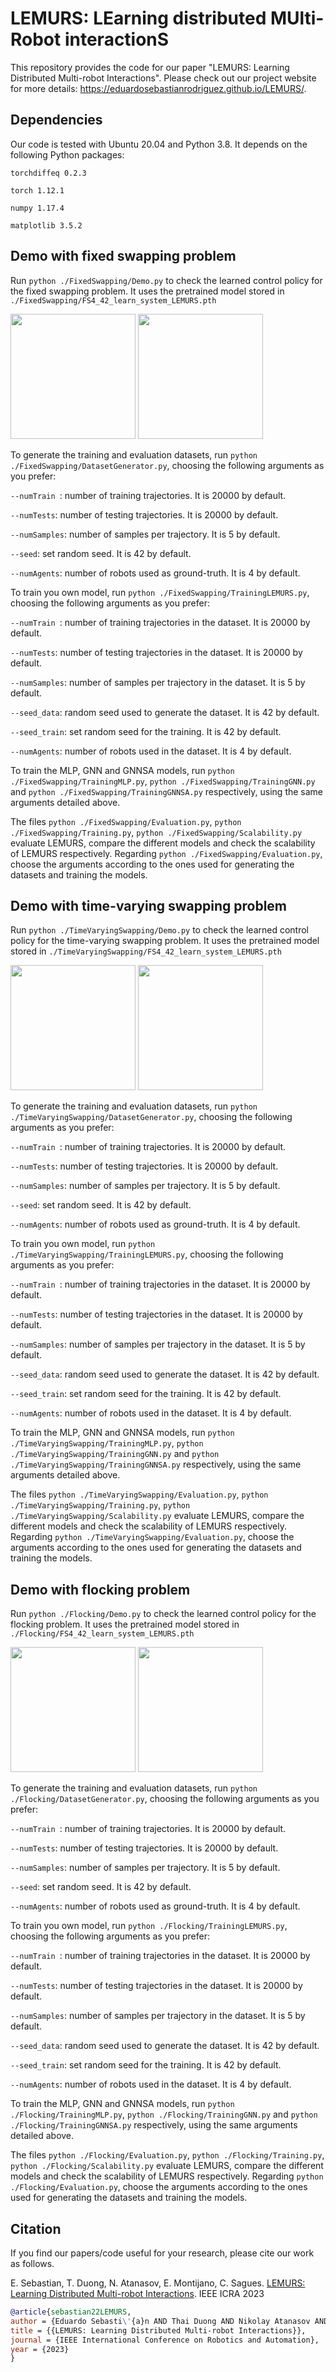 # LEMURS: LEarning distributed MUlti-Robot interactionS

This repository provides the code for our paper "LEMURS: Learning Distributed Multi-robot Interactions". Please check out our project website for more details: https://eduardosebastianrodriguez.github.io/LEMURS/.

## Dependencies

Our code is tested with Ubuntu 20.04 and Python 3.8. It depends on the following Python packages: 

```torchdiffeq 0.2.3```

```torch 1.12.1``` 

```numpy 1.17.4```

```matplotlib 3.5.2```

## Demo with fixed swapping problem
Run ```python ./FixedSwapping/Demo.py``` to check the learned control policy for the fixed swapping problem. It uses the pretrained model stored in ``` ./FixedSwapping/FS4_42_learn_system_LEMURS.pth ```

<p float="left">
<img src="figs/FS_animation412.gif" height="200">
<img src="figs/FS_animation464.gif" height="200"> 
</p>

To generate the training and evaluation datasets, run ```python ./FixedSwapping/DatasetGenerator.py```, choosing the following arguments as you prefer:

```--numTrain ```: number of training trajectories. It is 20000 by default.

```--numTests```: number of testing trajectories. It is 20000 by default.

```--numSamples```: number of samples per trajectory. It is 5 by default.

```--seed```: set random seed. It is 42 by default.

```--numAgents```: number of robots used as ground-truth. It is 4 by default.

To train you own model, run ```python ./FixedSwapping/TrainingLEMURS.py```, choosing the following arguments as you prefer:

```--numTrain ```: number of training trajectories in the dataset. It is 20000 by default.

```--numTests```: number of testing trajectories in the dataset. It is 20000 by default.

```--numSamples```: number of samples per trajectory in the dataset. It is 5 by default.

```--seed_data```: random seed used to generate the dataset. It is 42 by default.

```--seed_train```: set random seed for the training. It is 42 by default.

```--numAgents```: number of robots used in the dataset. It is 4 by default.

To train the MLP, GNN and GNNSA models, run ```python ./FixedSwapping/TrainingMLP.py```, ```python ./FixedSwapping/TrainingGNN.py``` and ```python ./FixedSwapping/TrainingGNNSA.py``` respectively, using the same arguments detailed above.

The files ```python ./FixedSwapping/Evaluation.py```, ```python ./FixedSwapping/Training.py```, ```python ./FixedSwapping/Scalability.py``` evaluate LEMURS, compare the different models and check the scalability of LEMURS respectively.
Regarding ```python ./FixedSwapping/Evaluation.py```, choose the arguments according to the ones used for generating the datasets and training the models.

## Demo with time-varying swapping problem
Run ```python ./TimeVaryingSwapping/Demo.py``` to check the learned control policy for the time-varying swapping problem. It uses the pretrained model stored in ``` ./TimeVaryingSwapping/FS4_42_learn_system_LEMURS.pth ```

<p float="left">
<img src="figs/TVSS_animation412.gif" height="200">
<img src="figs/TVSS_animation464.gif" height="200"> 
</p>

To generate the training and evaluation datasets, run ```python ./TimeVaryingSwapping/DatasetGenerator.py```, choosing the following arguments as you prefer:

```--numTrain ```: number of training trajectories. It is 20000 by default.

```--numTests```: number of testing trajectories. It is 20000 by default.

```--numSamples```: number of samples per trajectory. It is 5 by default.

```--seed```: set random seed. It is 42 by default.

```--numAgents```: number of robots used as ground-truth. It is 4 by default.

To train you own model, run ```python ./TimeVaryingSwapping/TrainingLEMURS.py```, choosing the following arguments as you prefer:

```--numTrain ```: number of training trajectories in the dataset. It is 20000 by default.

```--numTests```: number of testing trajectories in the dataset. It is 20000 by default.

```--numSamples```: number of samples per trajectory in the dataset. It is 5 by default.

```--seed_data```: random seed used to generate the dataset. It is 42 by default.

```--seed_train```: set random seed for the training. It is 42 by default.

```--numAgents```: number of robots used in the dataset. It is 4 by default.

To train the MLP, GNN and GNNSA models, run ```python ./TimeVaryingSwapping/TrainingMLP.py```, ```python ./TimeVaryingSwapping/TrainingGNN.py``` and ```python ./TimeVaryingSwapping/TrainingGNNSA.py``` respectively, using the same arguments detailed above.

The files ```python ./TimeVaryingSwapping/Evaluation.py```, ```python ./TimeVaryingSwapping/Training.py```, ```python ./TimeVaryingSwapping/Scalability.py``` evaluate LEMURS, compare the different models and check the scalability of LEMURS respectively.
Regarding ```python ./TimeVaryingSwapping/Evaluation.py```, choose the arguments according to the ones used for generating the datasets and training the models.

## Demo with flocking problem
Run ```python ./Flocking/Demo.py``` to check the learned control policy for the flocking problem. It uses the pretrained model stored in ``` ./Flocking/FS4_42_learn_system_LEMURS.pth ```

<p float="left">
<img src="figs/F_animation412.gif" height="200">
<img src="figs/F_animation464.gif" height="200"> 
</p>

To generate the training and evaluation datasets, run ```python ./Flocking/DatasetGenerator.py```, choosing the following arguments as you prefer:

```--numTrain ```: number of training trajectories. It is 20000 by default.

```--numTests```: number of testing trajectories. It is 20000 by default.

```--numSamples```: number of samples per trajectory. It is 5 by default.

```--seed```: set random seed. It is 42 by default.

```--numAgents```: number of robots used as ground-truth. It is 4 by default.

To train you own model, run ```python ./Flocking/TrainingLEMURS.py```, choosing the following arguments as you prefer:

```--numTrain ```: number of training trajectories in the dataset. It is 20000 by default.

```--numTests```: number of testing trajectories in the dataset. It is 20000 by default.

```--numSamples```: number of samples per trajectory in the dataset. It is 5 by default.

```--seed_data```: random seed used to generate the dataset. It is 42 by default.

```--seed_train```: set random seed for the training. It is 42 by default.

```--numAgents```: number of robots used in the dataset. It is 4 by default.

To train the MLP, GNN and GNNSA models, run ```python ./Flocking/TrainingMLP.py```, ```python ./Flocking/TrainingGNN.py``` and ```python ./Flocking/TrainingGNNSA.py``` respectively, using the same arguments detailed above.

The files ```python ./Flocking/Evaluation.py```, ```python ./Flocking/Training.py```, ```python ./Flocking/Scalability.py``` evaluate LEMURS, compare the different models and check the scalability of LEMURS respectively.
Regarding ```python ./Flocking/Evaluation.py```, choose the arguments according to the ones used for generating the datasets and training the models.


## Citation
If you find our papers/code useful for your research, please cite our work as follows.

E. Sebastian, T. Duong, N. Atanasov, E. Montijano, C. Sagues. [LEMURS: Learning Distributed Multi-robot Interactions](https://eduardosebastianrodriguez.github.io/LEMURS/). IEEE ICRA 2023

 ```bibtex
@article{sebastian22LEMURS,
author = {Eduardo Sebasti\'{a}n AND Thai Duong AND Nikolay Atanasov AND Eduardo Montijano AND Carlos Sag\"{u}\'{e}s},
title = {{LEMURS: Learning Distributed Multi-robot Interactions}},
journal = {IEEE International Conference on Robotics and Automation},
year = {2023}
}
```